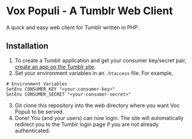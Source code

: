 # Vox Populi - A Tumblr Web Client
A quick and easy web client for Tumblr written in PHP.

## Installation
1. To create a Tumblr application and get your consumer key/secret pair, [create an app on the Tumblr site](https://www.tumblr.com/oauth/apps).
2. Set your environment variables in an `.htaccess` file. For example,
```
# Environment Variables
SetEnv CONSUMER_KEY "<your-consumer-key>"
SetEnv CONSUMER_SECRET "<your-consumer-secret>"
```
3. Git clone this repository into the web directory where you want Voc Populi to be served.
4. Done! You (and your users) can now login. The site will automatically redirect you to the Tumblr login page if you are not already authenticated.

